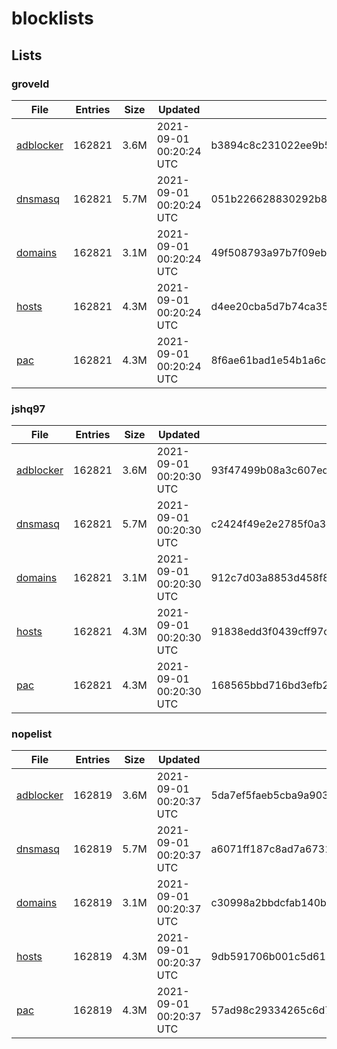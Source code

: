# blocklists

## Lists

### groveld

|File|Entries|Size|Updated|Hash|
|-|-|-|-|-|
|[adblocker](https://raw.githubusercontent.com/groveld/blocklists/lists/groveld/adblocker.txt)|162821|3.6M|2021-09-01 00:20:24 UTC|b3894c8c231022ee9b5deace488c9200875bfe3eaff44bf6490d4807cb1bb328|
|[dnsmasq](https://raw.githubusercontent.com/groveld/blocklists/lists/groveld/dnsmasq.txt)|162821|5.7M|2021-09-01 00:20:24 UTC|051b226628830292b890bbe07e13e8e01b4d32d86f03dde8f7e34355c3afc765|
|[domains](https://raw.githubusercontent.com/groveld/blocklists/lists/groveld/domains.txt)|162821|3.1M|2021-09-01 00:20:24 UTC|49f508793a97b7f09eb39d8352c68d5547d5b51a4be1da36091c90f6a8ac9ad1|
|[hosts](https://raw.githubusercontent.com/groveld/blocklists/lists/groveld/hosts.txt)|162821|4.3M|2021-09-01 00:20:24 UTC|d4ee20cba5d7b74ca35711ec3e2c12bb543cf34976f2c39b73ff211b4e56571c|
|[pac](https://raw.githubusercontent.com/groveld/blocklists/lists/groveld/pac.txt)|162821|4.3M|2021-09-01 00:20:24 UTC|8f6ae61bad1e54b1a6c82dbb515b9a014fb7f1b3e791f38ec9cb35d4d50929ea|

### jshq97

|File|Entries|Size|Updated|Hash|
|-|-|-|-|-|
|[adblocker](https://raw.githubusercontent.com/groveld/blocklists/lists/jshq97/adblocker.txt)|162821|3.6M|2021-09-01 00:20:30 UTC|93f47499b08a3c607ede1a5c7466f1ddb20d02433ad4ec44addfe0017f74eef5|
|[dnsmasq](https://raw.githubusercontent.com/groveld/blocklists/lists/jshq97/dnsmasq.txt)|162821|5.7M|2021-09-01 00:20:30 UTC|c2424f49e2e2785f0a3c16ae4104d649a8ed6156f60c5fc565de1b94c59db496|
|[domains](https://raw.githubusercontent.com/groveld/blocklists/lists/jshq97/domains.txt)|162821|3.1M|2021-09-01 00:20:30 UTC|912c7d03a8853d458f81ca43899d749135e42a9375d64a3b749f7d687266aa26|
|[hosts](https://raw.githubusercontent.com/groveld/blocklists/lists/jshq97/hosts.txt)|162821|4.3M|2021-09-01 00:20:30 UTC|91838edd3f0439cff97cfdb692a9b46cdd2f7a8ae3719e0e630572ee984ca510|
|[pac](https://raw.githubusercontent.com/groveld/blocklists/lists/jshq97/pac.txt)|162821|4.3M|2021-09-01 00:20:30 UTC|168565bbd716bd3efb2d290fba6c56f93c8b090feb2e14ab795703c0509e5778|

### nopelist

|File|Entries|Size|Updated|Hash|
|-|-|-|-|-|
|[adblocker](https://raw.githubusercontent.com/groveld/blocklists/lists/nopelist/adblocker.txt)|162819|3.6M|2021-09-01 00:20:37 UTC|5da7ef5faeb5cba9a9036dd0624444bd86058a36a21d20928f74fce418dfffce|
|[dnsmasq](https://raw.githubusercontent.com/groveld/blocklists/lists/nopelist/dnsmasq.txt)|162819|5.7M|2021-09-01 00:20:37 UTC|a6071ff187c8ad7a673119bee8a4980844a4de5bab865c856890fa577422850e|
|[domains](https://raw.githubusercontent.com/groveld/blocklists/lists/nopelist/domains.txt)|162819|3.1M|2021-09-01 00:20:37 UTC|c30998a2bbdcfab140b4ea19791f0c9517e8aeb81b1eab4294a105410ac4b7fb|
|[hosts](https://raw.githubusercontent.com/groveld/blocklists/lists/nopelist/hosts.txt)|162819|4.3M|2021-09-01 00:20:37 UTC|9db591706b001c5d6120b0fdbaa3e2950df8fd356dfb2d1f9f59111c5277335f|
|[pac](https://raw.githubusercontent.com/groveld/blocklists/lists/nopelist/pac.txt)|162819|4.3M|2021-09-01 00:20:37 UTC|57ad98c29334265c6d74ab5508553fe92f9320fef679e5195479fe17280cce9c|
